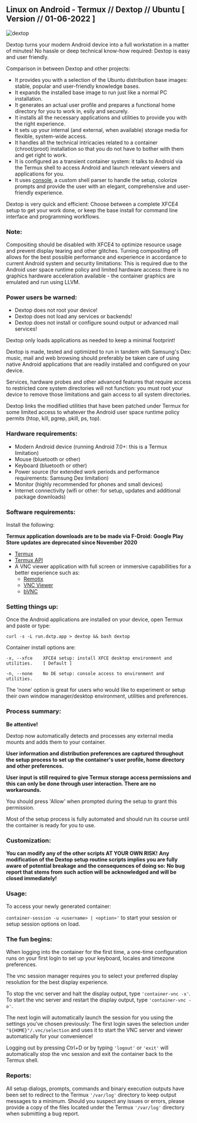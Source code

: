 ## Linux on Android - Termux // Dextop // Ubuntu [ Version // 01-06-2022 ]

![dextop](https://github.com/nathaneltitane/dextop/blob/master/dextop.svg)

Dextop turns your modern Android device into a full workstation in a matter of minutes!
No hassle or deep technical know-how required: Dextop is easy and user friendly.

Comparison in between Dextop and other projects:

- It provides you with a selection of the Ubuntu distribution base images: stable, popular and user-friendly knowledge bases.
- It expands the installed base image to run just like a normal PC installation.
- It generates an actual user profile and prepares a functional home directory for you to work in, esily and securely.
- It installs all the necessary applications and utilities to provide you with the right experience.
- It sets up your internal (and external, when available) storage media for flexible, system-wide access.
- It handles all the technical intricacies related to a container (chroot/proot) installation so that you do not have to bother with them and get right to work.
- It is configured as a transient container system: it talks to Android via the Termux shell to access Android and launch relevant viewers and applications for you.
- It uses [console](https://github.com/nathaneltitane/console), a custom shell parser to handle the setup, colorize prompts and provide the user with an elegant, comprehensive and user-friendly experience.

Dextop is very quick and efficient:
Choose between a complete XFCE4 setup to get your work done, or keep the base install for command line interface and programming workflows.

### Note:

Compositing should be disabled with XFCE4 to optimize resource usage and prevent display tearing and other glitches.
Turning compositing off allows for the best possible performance and experience in accordance to current Android system and security limitations:
This is required due to the Android user space runtime policy and limited hardware access: there is no graphics hardware acceleration available - the container graphics are emulated and run using LLVM.

### Power users be warned:

- Dextop does not root your device!
- Dextop does not load any services or backends!
- Dextop does not install or configure sound output or advanced mail services!

Dextop only loads applications as needed to keep a minimal footprint!

Dextop is made, tested and optimized to run in tandem with Samsung's Dex: music, mail and web browsing should preferably be taken care of using native Android applications that are readily installed and configured on your device.

Services, hardware probes and other advanced features that require access to restricted core system directories will not function: you must root your device to remove those limitations and gain access to all system directories.

Dextop links the modified utilities that have been patched under Termux for some limited access to whatever the Android user space runtime policy permits (htop, kill, pgrep, pkill, ps, top).

### Hardware requirements:

- Modern Android device (running Android 7.0+: this is a Termux limitation)
- Mouse (bluetooth or other)
- Keyboard (bluetooth or other)
- Power source (for extended work periods and performance requirements: Samsung Dex limitation)
- Monitor (highly recommended for phones and small devices)
- Internet connectivity (wifi or other: for setup, updates and additional package downloads)

### Software requirements:

Install the following:

**Termux application downloads are to be made via F-Droid:**
**Google Play Store updates are deprecated since November 2020**

- [Termux](https://f-droid.org/en/packages/com.termux/ "Termux by Fredrik Fornwall")
- [Termux API](https://f-droid.org/en/packages/com.termux.api/ "Termux API by Fredrik Fornwall")
- A VNC viewer application with full screen or immersive capabillities for a better experience such as:
   - [Remotix](https://play.google.com/store/apps/details?id=com.nulana.android.remotix "Remotix Remote Desktop by Nulana")
   - [VNC Viewer ](https://play.google.com/store/apps/details?id=com.realvnc.viewer.android "VNC Viewer by RealVNC Ltd.")
   - [bVNC](https://play.google.com/store/apps/details?id=com.iiordanov.freebVNC "bVNC by Iordan Iordanov")

### Setting things up:

Once the Android applications are installed on your device, open Termux and paste or type:

`curl -s -L run.dxtp.app > dextop && bash dextop`


Container install options are:

`-x, --xfce    XFCE4 setup: install XFCE desktop environment and utilities.    [ Default ]`

`-n, --none    No DE setup: console access to environment and utilities.`


The 'none' option is great for users who would like to experiment or setup their own window manager/desktop environment, utilities and preferences.

### Process summary:

**Be attentive!**

Dextop now automatically detects and processes any external media mounts and adds them to your container.

**User information and distribution preferences are captured throughout the setup process to set up the container's user profile, home directory and other preferences.**

**User input is still required to give Termux storage access permissions and this can only be done through user interaction. There are no workarounds.**

You should press 'Allow' when prompted during the setup to grant this permission.

Most of the setup process is fully automated and should run its course until the container is ready for you to use.

### Customization:

**You can modify any of the other scripts AT YOUR OWN RISK!**
**Any modification of the Dextop setup routine scripts implies you are fully aware of potential breakage and the consequences of doing so:**
**No bug report that stems from such action will be acknowledged and will be closed immediately!**

### Usage:

To access your newly generated container:

`container-session -u <username> | <option>'` to start your session or setup session options on load.

### The fun begins:

When logging into the container for the first time, a one-time configuration runs on your first login to set up your keyboard, locales and timezone preferences.

The vnc session manager requires you to select your preferred display resolution for the best display experience.

To stop the vnc server and halt the display output, type `'container-vnc -x'`.
To start the vnc server and restart the display output, type `'container-vnc -o'`.

The next login will automatically launch the session for you using the settings you've chosen previously:
The first login saves the selection under `"${HOME}"/.vnc/selection` and uses it to start the VNC server and viewer automatically for your convenience!

Logging out by pressing Ctrl+D or by typing `'logout'` or `'exit'` will automatically stop the vnc session and exit the container back to the Termux shell.

### Reports:

All setup dialogs, prompts, commands and binary execution outputs have been set to redirect to the Termux `'/var/log'` directory to keep output messages to a minimum.
Should you suspect any issues or errors, please provide a copy of the files located under the Termux `'/var/log'` directory when submitting a bug report.

